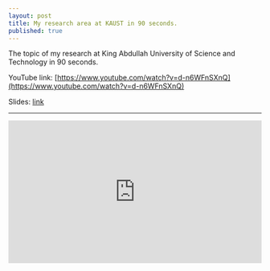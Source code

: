 ```yaml
---
layout: post
title: My research area at KAUST in 90 seconds.
published: true
---
```


The topic of my research at King Abdullah University of Science and Technology in 90 seconds.

YouTube link: [https://www.youtube.com/watch?v=d-n6WFnSXnQ](https://www.youtube.com/watch?v=d-n6WFnSXnQ)

Slides: [link](https://github.com/burlachenkok/presentations_bruziuz/blob/master/wep2021_kburlachenko_research/90-seconds-presentation.pdf)

---

<div>
  <div style="position:relative;padding-top:56.25%;">
    <iframe src="https://www.youtube.com/embed/d-n6WFnSXnQ" frameborder="0" allowfullscreen
      style="position:absolute;top:0;left:0;width:100%;height:100%;"></iframe>
  </div>
</div>
